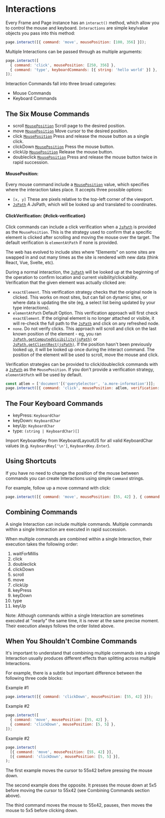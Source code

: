 # Interactions

Every Frame and Page instance has an `interact()` method, which allow you to control the mouse and keyboard. `Interactions` are simple key/value objects you pass into this method:

```js
page.interact([{ command: 'move', mousePosition: [100, 356] }]);
```

Multiple Interactions can be passed through as multiple arguments:

```js
page.interact([
  { command: 'click', mousePosition: [250, 356] },
  { command: 'type', keyboardCommands: [{ string: 'hello world' }] },
]);
```

Interaction Commands fall into three broad categories:

- Mouse Commands
- Keyboard Commands

## The Six Mouse Commands

- scroll [`MousePosition`](#mouseposition) Scroll page to the desired position.
- move [`MousePosition`](#mouseposition) Move cursor to the desired position.
- click [`MousePosition`](#mouseposition) Press and release the mouse button as a single click.
- clickDown [`MousePosition`](#mouseposition) Press the mouse button.
- clickUp [`MousePosition`](#mouseposition) Release the mouse button.
- doubleclick [`MousePosition`](#mouseposition) Press and release the mouse button twice in rapid succession.

[jspath]: https://github.com/ulixee/unblocked/main/tree/js-path

#### **MousePosition**:

Every mouse command include a [`MousePosition`](#mouseposition) value, which specifies where the interaction takes place. It accepts three possible options:

- `[x, y]` These are pixels relative to the top-left corner of the viewport.
- [`JsPath`][jspath] A JsPath, which will be looked up and translated to coordinates.

#### **ClickVerification**: {#click-verification}

Click commands can include a click verification when a [`JsPath`][jspath] is provided as the `MousePosition`. This is the strategy used to confirm that a specific element is clicked after scrolling and moving the mouse over the target. The default verification is `elementAtPath` if none is provided.

The web has evolved to include sites where "Elements" on some sites are swapped in and out many times as the site is rendered with new data (think React, Vue, Svelte, etc).

During a normal interaction, the [`JsPath`][jspath] will be looked up at the beginning of the operation to confirm location and current visibility/clickability. Verification that the given element was actually clicked are:

- `exactElement`. This verification strategy checks that the original node is clicked. This works on most sites, but can fail on dynamic sites, or where data is updating the site (eg, a select list being updated by your type interactions).
- `elementAtPath` Default Option. This verification approach will first check `exactElement`. If the original element is no longer attached or visible, it will re-check the full path to the [`JsPath`][jspath] and click on any refreshed node.
- `none`. Do not verify clicks. This approach will scroll and click on the last known position of the element - eg, you ran [`JsPath.getComputedVisibility(jsPath)`](JsPath.md#getnodevisibilityjspath-ijspath-promiseinodevisibility) or [`JsPath.getClientRect(jsPath)`](JsPath.md#getclientrectjspath-ijspath-includenodevisibility-boolean-promiseiexecjspathresultielementrect). If the position hasn't been previously looked up, it will be looked up once during the interact command. The position of the element will be used to scroll, move the mouse and click.

Verification strategies can be provided to click/doubleclick commands with a [`JsPath`][jspath] as the `MousePosition`. If you don't provide a verification strategy, `elementAtPath` will be used by default.

```js
const aElem = ['document'[('querySelector', 'a.more-information')]];
page.interact([{ command: 'click', mousePosition: aElem, verification: 'exactElement' }]);
```

## The Four Keyboard Commands

- keyPress: `KeyboardChar`
- keyDown: `KeyboardChar`
- keyUp: `KeyboardChar`
- type: `(string | KeyboardChar)[]`

Import KeyboardKey from IKeyboardLayoutUS for all valid KeyboardChar values (e.g. `KeyboardKey['\n']`, `KeyboardKey.Enter`).

## Using Shortcuts

If you have no need to change the position of the mouse between commands you can create Interactions using simple `Command` strings.

For example, follow up a move command with click:

```js
page.interact([{ command: 'move', mousePosition: [55, 42] }, { command: 'click' }]);
```

## Combining Commands

A single Interaction can include multiple commands. Multiple commands within a single Interaction are executed in rapid succession.

When multiple commands are combined within a single Interaction, their execution takes the following order:

1. waitForMillis
2. click
3. doubleclick
4. clickDown
5. scroll
6. move
7. clickUp
8. keyPress
9. keyDown
10. type
11. keyUp

Note: Although commands within a single Interaction are sometimes executed at "nearly" the same time, it is never at the same precise moment. Their execution always follows the order listed above.

## When You Shouldn't Combine Commands

It's important to understand that combining multiple commands into a single Interaction usually produces different effects than splitting across multiple Interactions.

For example, there is a subtle but important difference between the following three code blocks:

<label>
  Example #1
</label>

```js
page.interact([{ command: 'clickDown', mousePosition: [55, 42] }]);
```

<label>
  Example #2
</label>

```js
page.interact([
  { command: 'move', mousePosition: [55, 42] },
  { command: 'clickDown', mousePosition: [5, 5] },
]);
```

<label>
  Example #2
</label>

```js
page.interact(
  [{ command: 'move', mousePosition: [55, 42] }],
  [{ command: 'clickDown', mousePosition: [5, 5] }],
);
```

The first example moves the cursor to 55x42 before pressing the mouse down.

The second example does the opposite. It presses the mouse down at 5x5 before moving the cursor to 55x42 (see Combining Commands section above).

The third command moves the mouse to 55x42, pauses, then moves the mouse to 5x5 before clicking down.
